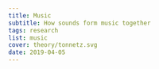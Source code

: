 ```yaml
---
title: Music
subtitle: How sounds form music together
tags: research
list: music
cover: theory/tonnetz.svg
date: 2019-04-05
---
```


